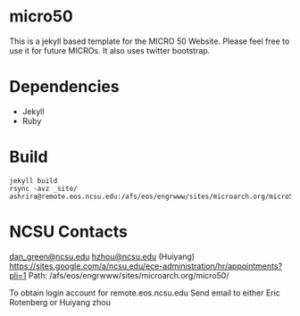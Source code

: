 # micro50
This is a jekyll based template for the MICRO 50 Website. Please feel free to use it for future MICROs. It also uses twitter bootstrap.

# Dependencies
* Jekyll
* Ruby 


# Build
``` 
jekyll build
rsync -avz _site/ ashrira@remote.eos.ncsu.edu:/afs/eos/engrwww/sites/microarch.org/micro50/
```

# NCSU Contacts
dan_green@ncsu.edu
hzhou@ncsu.edu (Huiyang)
https://sites.google.com/a/ncsu.edu/ece-administration/hr/appointments?pli=1
Path: /afs/eos/engrwww/sites/microarch.org/micro50/

To obtain login account for remote.eos.ncsu.edu Send email to either Eric Rotenberg or Huiyang zhou 


